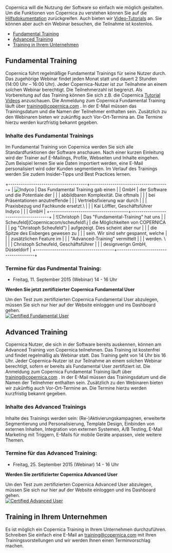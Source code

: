 Copernica will die Nutzung der Software so einfach wie möglich
gestalten. Um die Funktionen von Copernica zu verstehen können Sie auf
die
[Hilfsdokumentation](./help-documentation.md)
zurückgreifen. Auch bieten wir
[Video-Tutorials](https://www.copernica.com/de/support/videos) an. Sie
können aber auch ein Webinar besuchen, die Teilnahme ist kostenlos.

-   [Fundamental Training](#FT)
-   [Advanced Training](#AT)
-   [Training in Ihrem Unternehmen](#TiU)

Fundamental Training
--------------------

Copernica führt regelmäßige Fundamental Trainings für seine Nutzer
durch. Das zugehörige Webinar findet jeden Monat statt und dauert 2
Stunden (14:00 Uhr – 16:00 Uhr). Jeder Copernica-Nutzer ist zur
Teilnahme an einem solchen Webinar berechtigt. Die Teilnehmerzahl ist
begrenzt. Als Vorbereitung auf das Training können Sie sich z.B. die
Copernica [Tutorial Videos](https://www.copernica.com/de/support/videos)
anzuschauen. Die Anmeldung zum Copernica Fundamental Training läuft über
[training@copernica.com](mailto:training@copernica.com?subject=Anmeldung)
. In der E-Mail müssen das Trainingsdatum und die Namen der Teilnehmer
enthalten sein. Zusätzlich zu den Webinaren bieten wir zukünftig auch
Vor-Ort-Termina an. Die Termine hierzu werden kurzfristig bekannt
gegeben.

### Inhalte des Fundamental Trainings

Im Fundamental Training von Copernica werden Sie sich alle
Standardfunktionen der Software anschauen. Nach einer kurzen Einleitung
wird der Trainer auf E-Mailings, Profile, Webseiten und Inhalte
eingehen. Zum Beispiel lernen Sie wie Daten importiert werden, eine
E-Mail personalisiert wird oder Kunden segmentieren. Im Verlauf des
Trainings werden Sie zudem Insider-Tipps und Best Practices lernen.

+--------------------------------------+--------------------------------------+
| ![Indyco                             | Das Fundamental Training gab einen   |
| GmbH](../images/indyco.jpg "Indyc | wirklich guten Einblick in die Logik |
| o GmbH")                             | der Software und die Potentiale der  |
|                                      | abbildbaren Komplexität. Die oftmals |
|                                      | bei Präsentationen anzutreffende     |
|                                      | Vertriebsfixierung war durch         |
|                                      | Praxisbezug und Fachkunde ersetzt.\  |
|                                      | Kai Löffler, Geschäftsführer Indyco  |
|                                      | GmbH                                 |
+--------------------------------------+--------------------------------------+
| ![Christoph                          | Das "Fundamental-Training" hat uns   |
| Scheufeld](Copernicacom/scheufeld1.j | die Möglichkeiten von COPERNICA      |
| pg "Christoph Scheufeld")            | aufgezeigt. Dies scheint aber nur    |
|                                      | die Spitze des Eisberges gewesen zu  |
|                                      | sein. Wir sind sehr gespannt, welche |
|                                      | zusätzlichen Feature im              |
|                                      | "Advanced-Training" vermittelt       |
|                                      | werden. \                            |
|                                      | Christoph Scheufeld, Geschäftsführer |
|                                      | designverign GmbH, Düsseldorf        |
+--------------------------------------+--------------------------------------+

### Termine für das Fundmental Training:

-   Freitag, 11. September 2015 (Webinar) 14 - 16 Uhr

**Werden Sie jetzt zertifizierter Copernica Fundamental User**

Um den Test zum zertifizierten Copernica Fundamental User abzulegen,
müssen Sie sich nur hier auf der Website einloggen und ins Dashboard
gehen. \
[![Certified Fundamental
User](../images/certified-fundamental-user.png "Certified Fundamental User")](https://www.copernica.com/de/dashboard)

Advanced Training
-----------------

Copernica Nutzer, die sich in der Software bereits auskennen, können am
Advanced Training von Copernica teilnehmen. Das Training ist kostenfrei
und findet regelmäßig als Webinar statt. Das Training geht von 14 Uhr
bis 16 Uhr. Jeder Copernica-Nutzer ist zur Teilnahme an einem solchen
Webinar berechtigt, sofern er bereits als Fundamental User zertifiziert
ist. Die Anmeldung zum Copernica Fundamental Training läuft über
[training@copernica.com](mailto:training@copernica.com?subject=Anmeldung)
. In der E-Mail müssen das Trainingsdatum und die Namen der Teilnehmer
enthalten sein. Zusätzlich zu den Webinaren bieten wir zukünftig auch
Vor-Ort-Termine an. Die Termine hierzu werden kurzfristig bekannt
gegeben.

### Inhalte des Advanced Trainings

Inhalte des Trainings werden sein: (Re-)Aktivierungskampagnen,
erweiterte Segmentierung und Personalisierung, Template Design,
Einbinden von externen Inhalten, Integration von externen Systemen, A/B
Testing, E-Mail Marketing mit Triggern, E-Mails für mobile Geräte
anpassen, viele weitere Themen.

### Termine für das Advanced Training:

-   Freitag, 25. September 2015 (Webinar) 14 - 16 Uhr

**Werden Sie zertifizierter Copernica Advanced User**

Um den Test zum zertifizierten Copernica Advanced User abzulegen, müssen
Sie sich nur hier auf der Website einloggen und ins Dashboard gehen.\
[![Certified Advanced
User](../images/certified-advanced-user.png "Certified Advanced User")](https://www.copernica.com/de/dashboard)

Training in Ihrem Unternehmen
-----------------------------

Es ist möglich ein Copernica Training in Ihrem Unternehmen
durchzuführen. Schreiben Sie einfach eine E-Mail an
[training@copernica.com](mailto:training@copernica.com?subject=Training%20im%20Unternehmen)
mit Ihren Trainingsvorstellungen und wir werden Ihnen einen
Terminvorschlag machen.
